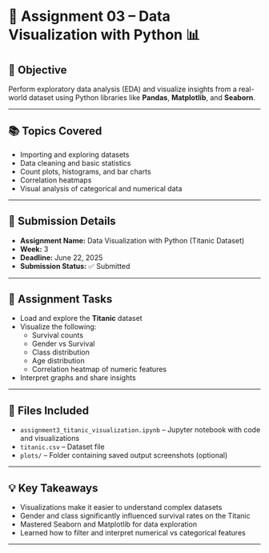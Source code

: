 # 📘 Assignment 03 – Data Visualization with Python 📊

## 📌 Objective

Perform exploratory data analysis (EDA) and visualize insights from a real-world dataset using Python libraries like **Pandas**, **Matplotlib**, and **Seaborn**.

---

## 📚 Topics Covered

- Importing and exploring datasets
- Data cleaning and basic statistics
- Count plots, histograms, and bar charts
- Correlation heatmaps
- Visual analysis of categorical and numerical data

---

## 📝 Submission Details

- **Assignment Name:** Data Visualization with Python (Titanic Dataset)
- **Week:** 3  
- **Deadline:** June 22, 2025  
- **Submission Status:** ✅ Submitted  

---

## 🧪 Assignment Tasks

- Load and explore the **Titanic** dataset  
- Visualize the following:
  - Survival counts
  - Gender vs Survival
  - Class distribution
  - Age distribution
  - Correlation heatmap of numeric features  
- Interpret graphs and share insights

---

## 📁 Files Included

- `assignment3_titanic_visualization.ipynb` – Jupyter notebook with code and visualizations  
- `titanic.csv` – Dataset file  
- `plots/` – Folder containing saved output screenshots (optional)  

---

## 💡 Key Takeaways

- Visualizations make it easier to understand complex datasets  
- Gender and class significantly influenced survival rates on the Titanic  
- Mastered Seaborn and Matplotlib for data exploration  
- Learned how to filter and interpret numerical vs categorical features  

---

